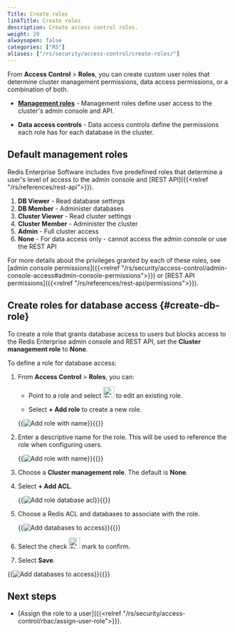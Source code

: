 ```yaml
---
Title: Create roles
linkTitle: Create roles
description: Create access control roles.
weight: 20
alwaysopen: false
categories: ["RS"]
aliases: ["/rs/security/access-control/create-roles/"]
---
```


From **Access Control** > **Roles**, you can create custom user roles that determine cluster management permissions, data access permissions, or a combination of both.

- [**Management roles**](#default-management-roles) - Management roles define user access to the cluster's admin console and API.

- **Data access controls** - Data access controls define the permissions each role has for each database in the cluster.

## Default management roles

Redis Enterprise Software includes five predefined roles that determine a user's level of access to the admin console and [REST API]({{<relref "/rs/references/rest-api">}}).

1. **DB Viewer** - Read database settings
1. **DB Member** - Administer databases
1. **Cluster Viewer** - Read cluster settings
1. **Cluster Member** - Administer the cluster
1. **Admin** - Full cluster access
1. **None** - For data access only - cannot access the admin console or use the REST API

For more details about the privileges granted by each of these roles, see [admin console permissions]({{<relref "/rs/security/access-control/admin-console-access#admin-console-permissions">}}) or [REST API permissions]({{<relref "/rs/references/rest-api/permissions">}}).

## Create roles for database access {#create-db-role}

To create a role that grants database access to users but blocks access to the Redis Enterprise admin console and REST API, set the **Cluster management role** to **None**.

To define a role for database access:

1. From **Access Control** > **Roles**, you can:

    - Point to a role and select <img src="/images/rs/buttons/edit-button.png#no-click" alt="The Edit button" width="25px"> to edit an existing role.

    - Select **+ Add role** to create a new role.

    {{<image filename="/images/rs/buttons/access-control-role-panel.png" alt="Add role with name" >}}{{</image>}}

1. Enter a descriptive name for the role. This will be used to reference the role when configuring users.

    {{<image filename="/images/rs/buttons/access-control-role-name.png" alt="Add role with name" >}}{{</image>}}

1. Choose a **Cluster management role**. The default is **None**.
    
1. Select **+ Add ACL**.

    {{<image filename="/images/rs/buttons/access-control-role-acl.png" alt="Add role database acl" >}}{{</image>}}

1.  Choose a Redis ACL and databases to associate with the role.

    {{<image filename="/images/rs/buttons/access-control-role-databases.png" alt="Add databases to access" >}}{{</image>}}

1. Select the check <img src="/images/rs/buttons/checkmark-button.png#no-click" alt="The Check button" width="25px"> mark to confirm.

1. Select **Save**.

{{<image filename="/images/rs/buttons/access-control-role-save.png" alt="Add databases to access" >}}{{</image>}}

## Next steps

- [Assign the role to a user]({{<relref "/rs/security/access-control/rbac/assign-user-role">}}).